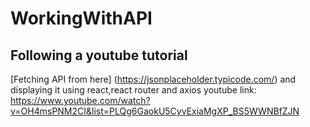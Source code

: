 # WorkingWithAPI
## Following a youtube tutorial
[Fetching API from here] (https://jsonplaceholder.typicode.com/) and displaying it using react,react router and axios
youtube link: https://www.youtube.com/watch?v=OH4msPNM2CI&list=PLQg6GaokU5CyvExiaMgXP_BS5WWNBfZJN
